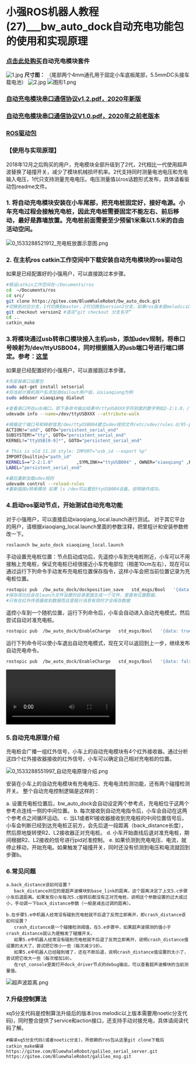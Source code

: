 # 小强ROS机器人教程(27)___bw_auto_dock自动充电功能包的使用和实现原理<br>

### **[点击此处购买](https://item.taobao.com/item.htm?spm=a1z38n.10677092.0.0.1d651debVzGJzO&id=574335485048)自动充电模块套件**
![1.jpg](http://community.bwbot.org/assets/uploads/files/1594089026080-1.jpg) 
**尺寸图：**
（尾部两个4mm通孔用于固定小车底板尾部，5.5mmDC头接车载电池）
![2.jpg](http://community.bwbot.org/assets/uploads/files/1594089048359-2-resized.jpg) 
![图形1.png](http://community.bwbot.org/assets/uploads/files/1594090320960-%E5%9B%BE%E5%BD%A21.png) 
### [自动充电模块串口通信协议v1.2.pdf，2020年新版](http://community.bwbot.org/assets/uploads/files/1578635347044-%E8%87%AA%E5%8A%A8%E5%85%85%E7%94%B5%E6%A8%A1%E5%9D%97%E4%B8%B2%E5%8F%A3%E9%80%9A%E4%BF%A1%E5%8D%8F%E8%AE%AEv1.2.pdf) 
### [自动充电模块串口通信协议V1.0.pdf，2020年之前老版本](http://community.bwbot.org/assets/uploads/files/1545720278422-%E8%87%AA%E5%8A%A8%E5%85%85%E7%94%B5%E6%A8%A1%E5%9D%97%E4%B8%B2%E5%8F%A3%E9%80%9A%E4%BF%A1%E5%8D%8F%E8%AE%AE.pdf) 
### [ROS驱动包](https://github.com/BluewhaleRobot/bw_auto_dock.git)
### 【使用与实现原理】
2018年12月之后购买的用户，充电模块全部升级到了2代，2代相比一代使用超声波替换了碰撞开关，减少了模块机械损坏机率。2代支持同时测量电池电压和充电输入电压，1代只支持测量充电电压。电压测量值以ros话题形式发布，具体请看驱动包readme文件。
### 1. 将自动充电模块安装在小车尾部，把充电桩固定好，接好电源。小车充电过程会接触充电桩，因此充电桩需要固定不能左右、前后移动，最好是靠墙放置。充电桩前面需要至少预留1米乘以1.5米的自由活动空间。
![0_1533288521912_充电桩放置示意图.png](http://community.bwbot.org/assets/uploads/files/1533288523610-%E5%85%85%E7%94%B5%E6%A1%A9%E6%94%BE%E7%BD%AE%E7%A4%BA%E6%84%8F%E5%9B%BE.png) 

### 2. 在主机ros catkin工作空间中下载安装自动充电模块的ros驱动包
如果是已经配置好的小强用户，可以直接跳过本步骤。

```bash
#假设catkin工作空间在~/Documents/ros
cd  ~/Documents/ros
cd src/
git clone https://gitee.com/BlueWhaleRobot/bw_auto_dock.git
#切换到对应分支，1代切换到master，2代切换到version2分支，如果ros版本是melodic以上版本用noetic-version2分支
git checkout version2 #语法“git checkout 分支名字”
cd ..
catkin_make  

```
### 3.将模块通过usb转串口模块接入主机usb，添加udev规制，将串口号映射为/dev/ttyUSB004，同时根据插入的usb端口号进行端口绑定。参考：[这里](https://msadowski.github.io/linux-static-port/)
如果是已经配置好的小强用户，可以直接跳过本步骤。

```bash
#先安装串口设置包
sudo apt-get install setserial
#将当前计算机用户名添加进dailout用户组，以xiaoqiang为例
sudo adduser xiaoqiang dialout
```

```bash
#查看串口所在usb端口，即下条命令输出结果中/ttyUSBXXX字符前面的数字例如2-2:1.0，/ttyUSBXXX需要替换成实际端口号
udevadm info --name=/dev/ttyUSBXXX --attribute-walk
```

```bash
#根据这个端口号和映射信息/dev/ttyUSB004建立udev规则文件/etc/udev/rules.d/95-persistent-serial.rules，下面内容可供参考。对于非小强用户，xiaoqiang需要更换成自己的计算机用户名
ACTION!="add", GOTO="persistent_serial_end"
SUBSYSTEM!="tty", GOTO="persistent_serial_end"
KERNEL!="ttyUSB[0-9]*", GOTO="persistent_serial_end"

# This is old 11.10 style: IMPORT="usb_id --export %p"
IMPORT{builtin}="path_id"
KERNELS=="2-2:1.0"         ,SYMLINK+="ttyUSB004" , OWNER="xiaoqiang" ,RUN+="/bin/setserial /dev/ttyUSB004 low_latency"
LABEL="persistent_serial_end"

```

```bash
#最后重新加载udev规则
udevadm control --reload-rules
#重新插拔u转串模块 如果 ls /dev可以看到ttyUSB004设备，说明操作成功。
```
### 4.启动ros驱动节点，开始测试自动充电功能
对于小强用户，可以直接启动xiaoqiang_local.launch进行测试。
对于其它平台的用户，请根据xiaoqiang_local.launch里面的参数注释，把里程计和安装参数修改一下。

```bash
roslaunch bw_auto_dock xiaoqiang_local.launch
```

手动设置充电桩位置：节点启动成功后，先遥控小车到充电桩附近，小车可以不用接触上充电桩，保证充电桩已经很接近小车充电部位（相差10cm左右），现在可以通过运行下列命令手动发布充电桩位置保存指令，这样小车会把当前位置记录为充电桩位置。

```bash
rostopic pub  /bw_auto_dock/dockposition_save   std_msgs/Bool   '{data: true}'  -1
#保存成功后会在launch文件设置的目录里面生成一个文件，里面有位置数据。
#只有在红外传感器收到数据而且里程计消息有效时才会保存数据
```

遥控小车到一个随机位置，运行下列命令后，小车会自动进入自动充电模式，然后尝试自动对准充电桩。

```bash
rostopic pub  /bw_auto_dock/EnableCharge   std_msgs/Bool   '{data: true}'  -1
```
运行下列命令可以使小车退出自动充电模式，现在又可以返回到上一步，继续发布自动充电命令。

```bash
rostopic pub  /bw_auto_dock/EnableCharge   std_msgs/Bool   '{data: false}'  -1
```

<video src="https://community.bwbot.org/assets/uploads/files/1531121385776-手机qq视频_20180709152859.mp4" controls style="max-width:100%;"></video>

### 5.自动充电原理介绍

充电桩会广播一组红外信号，小车上的自动充电模块有4个红外接收器。通过分析这四个红外接收器接收的红外信号，小车可以确定自己相对充电桩的位置。

![0_1533288551997_自动充电原理介绍.png](http://community.bwbot.org/assets/uploads/files/1533288553653-%E8%87%AA%E5%8A%A8%E5%85%85%E7%94%B5%E5%8E%9F%E7%90%86%E4%BB%8B%E7%BB%8D.png) 

安装在小车上的自动充电模块有充电电压、充电电流检测功能，还有两个碰撞检测开关。
整个自动充电控制逻辑是这样的：

a. 设置充电桩位置后，bw_auto_dock会自动设定两个参考点，充电桩位于这两个参考点连线一侧的中间位置。
b. 每次接收到自动充电指令后，小车会自动在这两个参考点之间循环运动。
c. 当L1或者R1接收器接收到充电桩的中间位置信号后，小车会判断已经到达充电桩正前方，会先后退一段距离（back_distance长度），然后原地旋转使R2、L2接收器正对充电桩。
d. 小车开始直线后退对准充电桩，期间根据R2、L2接收的信号进行pid对准控制。
e. 如果侦测到充电电压、电流，就停止移动，开始充电。如果触发了碰撞开关，同时还没有侦测到电压和电流就回到步骤b。
### 6.常见问题

```
a.back_distance该如何设置？
   back_distance对应的是超声波模块到base_link的距离，这个距离决定了上文5.c步骤小车后退距离。如果发现小车每次5.c旋转后都没有正对充电桩，说明这个参数设置的过大或过小，手动调一下back_distance参数（一般是减去过调的距离）。

b.在步骤5.e中机器人经常没有碰到充电桩就不后退了反而立即离开，即crash_distance该如何设置？
   crash_distance是一个碰撞检测阈值，在5.e步骤中，如果超声波探测的值小于crash_distance就认为是触发了碰撞开关。
   如果5.e中机器人经常没有碰到充电桩就不后退了反而立即离开，说明crash_distance值设置的太大了，尝试把它改小一些（每次减少10）。
   如果5.e中机器人已经碰到墙了，还在不断后退，说明crash_distance值设置的太小了，尝试把它改大一些（每次增加10）。
   在rqt_console里面打开dock_driver节点的debug输出，可以查看超声波模块的当前测量值。
```
![超声波距离.png](http://community.bwbot.org/assets/uploads/files/1599639969090-%E8%B6%85%E5%A3%B0%E6%B3%A2%E8%B7%9D%E7%A6%BB.png) 
### 7.升级控制算法
xq5分支代码是控制算法升级后的版本(ros melodic以上版本需要用noetic分支代码)，同时整合提供了service和action接口，还支持手动对接充电，具体请阅读代码了解。
```
#编译xq5分支代码(或者noetic分支)，所依赖的ros包从这里git clone下载后catkin_make编译
https://gitee.com/BluewhaleRobot/galileo_serial_server.git
https://gitee.com/BluewhaleRobot/galileo_msg.git
```

